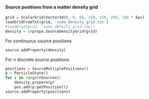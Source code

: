 #### Source positions from a matter density grid

```python
grid = ScalarGrid(Vector3d(0, 0, 0), 256, 256, 256, 100 * kpc)
loadGridFromTxt(grid, 'some_density_grid.txt')
#loadGrid(grid, 'some_density_grid.raw')
density = crpropa.SourceDensityGrid(grid)
```

For continuous source positions
```python
source.addProperty(density)
```

For n discrete source positions
```python
positions = SourceMultiplePositions()
p = ParticleState()
for i in range(nSources):
    density.prepare(p)
    pos.add(p.getPosition())
source.addProperty(positions)
```